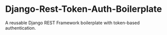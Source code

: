 # Django-Rest-Token-Auth-Boilerplate
A reusable Django REST Framework boilerplate with token-based authentication.
